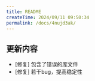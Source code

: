 ```yaml
---
title: README
createTime: 2024/09/11 09:50:34
permalink: /docs/4nujd3ak/
---
```

## 更新内容

* [修复] 包含了错误的库文件
* [修复] 若干bug，提高稳定性